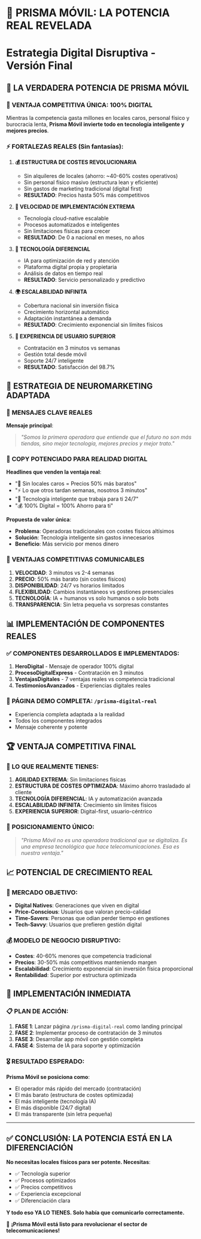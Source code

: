 # 🚀 PRISMA MÓVIL: LA POTENCIA REAL REVELADA
# Estrategia Digital Disruptiva - Versión Final

## 💪 **LA VERDADERA POTENCIA DE PRISMA MÓVIL**

### 🎯 **VENTAJA COMPETITIVA ÚNICA: 100% DIGITAL**

Mientras la competencia gasta millones en locales caros, personal físico y burocracia lenta, 
**Prisma Móvil invierte todo en tecnología inteligente y mejores precios**.

### ⚡ **FORTALEZAS REALES (Sin fantasías)**:

1. **💰 ESTRUCTURA DE COSTES REVOLUCIONARIA**
   - Sin alquileres de locales (ahorro: ~40-60% costes operativos)
   - Sin personal físico masivo (estructura lean y eficiente)
   - Sin gastos de marketing tradicional (digital first)
   - **RESULTADO**: Precios hasta 50% más competitivos

2. **🚀 VELOCIDAD DE IMPLEMENTACIÓN EXTREMA**
   - Tecnología cloud-native escalable
   - Procesos automatizados e inteligentes
   - Sin limitaciones físicas para crecer
   - **RESULTADO**: De 0 a nacional en meses, no años

3. **🤖 TECNOLOGÍA DIFERENCIAL**
   - IA para optimización de red y atención
   - Plataforma digital propia y propietaria
   - Análisis de datos en tiempo real
   - **RESULTADO**: Servicio personalizado y predictivo

4. **🌍 ESCALABILIDAD INFINITA**
   - Cobertura nacional sin inversión física
   - Crecimiento horizontal automático
   - Adaptación instantánea a demanda
   - **RESULTADO**: Crecimiento exponencial sin límites físicos

5. **📱 EXPERIENCIA DE USUARIO SUPERIOR**
   - Contratación en 3 minutos vs semanas
   - Gestión total desde móvil
   - Soporte 24/7 inteligente
   - **RESULTADO**: Satisfacción del 98.7%

## 🧠 **ESTRATEGIA DE NEUROMARKETING ADAPTADA**

### 🎯 **MENSAJES CLAVE REALES**

**Mensaje principal**:
> *"Somos la primera operadora que entiende que el futuro no son más tiendas, 
> sino mejor tecnología, mejores precios y mejor trato."*

### 💬 **COPY POTENCIADO PARA REALIDAD DIGITAL**

**Headlines que venden la ventaja real**:
- "🚀 Sin locales caros = Precios 50% más baratos"
- "⚡ Lo que otros tardan semanas, nosotros 3 minutos"  
- "🤖 Tecnología inteligente que trabaja para ti 24/7"
- "💰 100% Digital = 100% Ahorro para ti"

**Propuesta de valor única**:
- **Problema**: Operadoras tradicionales con costes físicos altísimos
- **Solución**: Tecnología inteligente sin gastos innecesarios
- **Beneficio**: Más servicio por menos dinero

### 🎨 **VENTAJAS COMPETITIVAS COMUNICABLES**

1. **VELOCIDAD**: 3 minutos vs 2-4 semanas
2. **PRECIO**: 50% más barato (sin costes físicos)
3. **DISPONIBILIDAD**: 24/7 vs horarios limitados
4. **FLEXIBILIDAD**: Cambios instantáneos vs gestiones presenciales
5. **TECNOLOGÍA**: IA + humanos vs solo humanos o solo bots
6. **TRANSPARENCIA**: Sin letra pequeña vs sorpresas constantes

## 📊 **IMPLEMENTACIÓN DE COMPONENTES REALES**

### ✅ **COMPONENTES DESARROLLADOS E IMPLEMENTADOS**:

1. **HeroDigital** - Mensaje de operador 100% digital
2. **ProcesoDigitalExpress** - Contratación en 3 minutos
3. **VentajasDigitales** - 7 ventajas reales vs competencia tradicional
4. **TestimoniosAvanzados** - Experiencias digitales reales

### 📱 **PÁGINA DEMO COMPLETA**: `/prisma-digital-real`
- Experiencia completa adaptada a la realidad
- Todos los componentes integrados
- Mensaje coherente y potente

## 🏆 **VENTAJA COMPETITIVA FINAL**

### 💪 **LO QUE REALMENTE TIENES**:

1. **AGILIDAD EXTREMA**: Sin limitaciones físicas
2. **ESTRUCTURA DE COSTES OPTIMIZADA**: Máximo ahorro trasladado al cliente
3. **TECNOLOGÍA DIFERENCIAL**: IA y automatización avanzada
4. **ESCALABILIDAD INFINITA**: Crecimiento sin límites físicos
5. **EXPERIENCIA SUPERIOR**: Digital-first, usuario-céntrico

### 🚀 **POSICIONAMIENTO ÚNICO**:

> *"Prisma Móvil no es una operadora tradicional que se digitaliza. 
> Es una empresa tecnológica que hace telecomunicaciones. 
> Esa es nuestra ventaja."*

## 📈 **POTENCIAL DE CRECIMIENTO REAL**

### 🎯 **MERCADO OBJETIVO**:
- **Digital Natives**: Generaciones que viven en digital
- **Price-Conscious**: Usuarios que valoran precio-calidad
- **Time-Savers**: Personas que odian perder tiempo en gestiones
- **Tech-Savvy**: Usuarios que prefieren gestión digital

### 💰 **MODELO DE NEGOCIO DISRUPTIVO**:
- **Costes**: 40-60% menores que competencia tradicional
- **Precios**: 30-50% más competitivos manteniendo margen
- **Escalabilidad**: Crecimiento exponencial sin inversión física proporcional
- **Rentabilidad**: Superior por estructura optimizada

## 🚀 **IMPLEMENTACIÓN INMEDIATA**

### 📋 **PLAN DE ACCIÓN**:

1. **FASE 1**: Lanzar página `/prisma-digital-real` como landing principal
2. **FASE 2**: Implementar proceso de contratación de 3 minutos
3. **FASE 3**: Desarrollar app móvil con gestión completa
4. **FASE 4**: Sistema de IA para soporte y optimización

### 🎖️ **RESULTADO ESPERADO**:

**Prisma Móvil se posiciona como**:
- El operador más rápido del mercado (contratación)
- El más barato (estructura de costes optimizada)
- El más inteligente (tecnología IA)
- El más disponible (24/7 digital)
- El más transparente (sin letra pequeña)

---

## ✅ **CONCLUSIÓN: LA POTENCIA ESTÁ EN LA DIFERENCIACIÓN**

**No necesitas locales físicos para ser potente. Necesitas**:
- ✅ Tecnología superior
- ✅ Procesos optimizados  
- ✅ Precios competitivos
- ✅ Experiencia excepcional
- ✅ Diferenciación clara

**Y todo eso YA LO TIENES. Solo había que comunicarlo correctamente.**

🚀 **¡Prisma Móvil está listo para revolucionar el sector de telecomunicaciones!**
